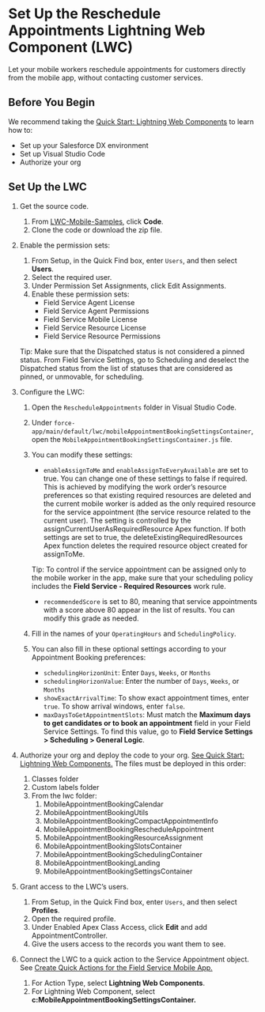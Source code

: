 # Set Up the Reschedule Appointments Lightning Web Component (LWC)

Let your mobile workers reschedule appointments for customers directly from the mobile app, without contacting customer services.

## Before You Begin
We recommend taking the [Quick Start: Lightning Web Components](https://trailhead.salesforce.com/content/learn/projects/quick-start-lightning-web-components) to learn how to:
+ Set up your Salesforce DX environment
+ Set up Visual Studio Code
+ Authorize your org

## Set Up the LWC

1. Get the source code.
    1. From [LWC-Mobile-Samples](https://github.com/forcedotcom/LWC-Mobile-Samples), click **Code**.
    2. Clone the code or download the zip file.
2. Enable the permission sets:
    1. From Setup, in the Quick Find box, enter `Users`, and then select __Users__.
    2. Select the required user.
    3. Under Permission Set Assignments, click Edit Assignments.
    4. Enable these permission sets:
        * Field Service Agent License
        * Field Service Agent Permissions
        * Field Service Mobile License
        * Field Service Resource License
        * Field Service Resource Permissions

    Tip: Make sure that the Dispatched status is not considered a pinned status. From Field Service Settings, go to Scheduling and deselect the Dispatched status from the list of statuses that are considered as pinned, or unmovable, for scheduling.

3. Configure the LWC:
    1. Open the `RescheduleAppointments` folder in Visual Studio Code. 
    2. Under
       `force-app/main/default/lwc/mobileAppointmentBookingSettingsContainer`, open the `MobileAppointmentBookingSettingsContainer.js` file.
    3. You can modify these settings:
        * `enableAssignToMe` and `enableAssignToEveryAvailable` are set to true. You can change one of these settings to false if required. This is achieved by modifying the work order’s resource preferences so that existing required resources are deleted and the current mobile worker is added as the only required resource for the service appointment (the service resource related to the current user). The setting is controlled by the assignCurrentUserAsRequiredResource Apex function. If both settings are set to true, the deleteExistingRequiredResources Apex function deletes the required resource object created for assignToMe.

        Tip: To control if the service appointment can be assigned only to the mobile worker in the app, make sure that your scheduling policy includes the __Field Service - Required Resources__ work rule.
         * `recommendedScore` is set to 80, meaning that service appointments with a score above 80 appear in the list of results. You can modify this grade as needed.
    4. Fill in the names of your `OperatingHours` and `SchedulingPolicy`.
    
    5. You can also fill in these optional settings according to your Appointment Booking preferences:
        * `schedulingHorizonUnit`: Enter `Days`, `Weeks`, or `Months`
        * `schedulingHorizonValue`: Enter the number of `Days`, `Weeks`, or `Months`
        * `showExactArrivalTime`: To show exact appointment times, enter `true`. To show arrival windows, enter `false`.
        * `maxDaysToGetAppointmentSlots`: Must match the __Maximum days to get candidates or to book an appointment__ field in your Field Service Settings. To find this value, go to __Field Service Settings >  Scheduling > General Logic__.

        
 4. Authorize your org and deploy the code to your org. [See Quick Start: Lightning Web Components.](https://trailhead.salesforce.com/content/learn/projects/quick-start-lightning-web-components) The files must be deployed in this order:
    1. Classes folder
    2. Custom labels folder
    3. From the lwc folder:
        1. MobileAppointmentBookingCalendar
        2. MobileAppointmentBookingUtils
        3. MobileAppointmentBookingCompactAppointmentInfo
        4. MobileAppointmentBookingRescheduleAppointment
        5. MobileAppointmentBookingResourceAssignment
        6. MobileAppointmentBookingSlotsContainer
        7. MobileAppointmentBookingSchedulingContainer
        8. MobileAppointmentBookingLanding
        9. MobileAppointmentBookingSettingsContainer

5. Grant access to the LWC’s users.
    1. From Setup, in the Quick Find box, enter `Users`, and then select __Profiles__.
    2. Open the required profile.
    3. Under Enabled Apex Class Access, click __Edit__ and add AppointmentController.
    4. Give the users access to the records you want them to see.

6. Connect the LWC to a quick action to the Service Appointment object. See [Create Quick Actions for the Field Service Mobile App.](https://help.salesforce.com/s/articleView?id=sf.mfs_quick_actions.htm&type=5)
    1. For Action Type, select __Lightning Web Components__.
    2. For Lightning Web Component, select 
        __c:MobileAppointmentBookingSettingsContainer.__
        
